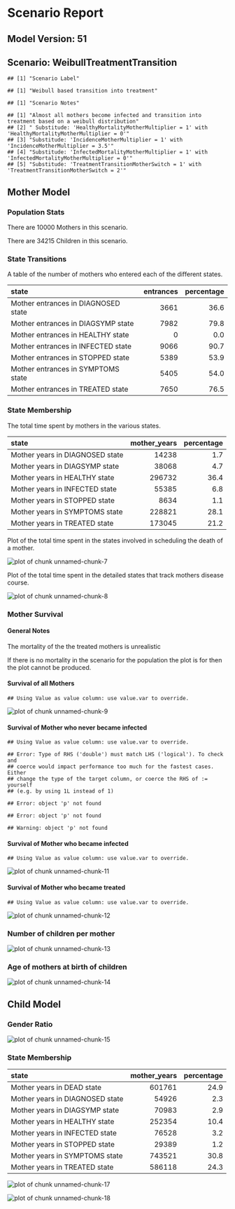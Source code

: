 # Scenario Report




## Model Version: 51
## Scenario: WeibullTreatmentTransition

```
## [1] "Scenario Label"
```

```
## [1] "Weibull based transition into treatment"
```

```
## [1] "Scenario Notes"
```

```
## [1] "Almost all mothers become infected and transition into treatment based on a weibull distribution"
## [2] " Substitude: 'HealthyMortalityMotherMultiplier = 1' with 'HealthyMortalityMotherMultiplier = 0'" 
## [3] "Substitude: 'IncidenceMotherMultiplier = 1' with 'IncidenceMotherMultiplier = 3.5'"              
## [4] "Substitude: 'InfectedMortalityMotherMultiplier = 1' with 'InfectedMortalityMotherMultiplier = 0'"
## [5] "Substitude: 'TreatmentTransitionMotherSwitch = 1' with 'TreatmentTransitionMotherSwitch = 2'"
```

## Mother Model

### Population Stats


There are 10000 Mothers in this scenario.

There are 34215 Children in this scenario.

### State Transitions

A table of the number of mothers who entered each of the different states.


|state                               | entrances| percentage|
|:-----------------------------------|---------:|----------:|
|Mother entrances in DIAGNOSED state |      3661|       36.6|
|Mother entrances in DIAGSYMP state  |      7982|       79.8|
|Mother entrances in HEALTHY state   |         0|        0.0|
|Mother entrances in INFECTED state  |      9066|       90.7|
|Mother entrances in STOPPED state   |      5389|       53.9|
|Mother entrances in SYMPTOMS state  |      5405|       54.0|
|Mother entrances in TREATED state   |      7650|       76.5|

### State Membership

The total time spent by mothers in the various states.


|state                           | mother_years| percentage|
|:-------------------------------|------------:|----------:|
|Mother years in DIAGNOSED state |        14238|        1.7|
|Mother years in DIAGSYMP state  |        38068|        4.7|
|Mother years in HEALTHY state   |       296732|       36.4|
|Mother years in INFECTED state  |        55385|        6.8|
|Mother years in STOPPED state   |         8634|        1.1|
|Mother years in SYMPTOMS state  |       228821|       28.1|
|Mother years in TREATED state   |       173045|       21.2|

Plot of the total time spent in the states involved in scheduling the death of a mother.

![plot of chunk unnamed-chunk-7](figure/WeibullTreatmentTransition/unnamed-chunk-7.png) 

Plot of the total time spent in the detailed states that track mothers disease course.

![plot of chunk unnamed-chunk-8](figure/WeibullTreatmentTransition/unnamed-chunk-8.png) 

### Mother Survival

#### General Notes

The mortality of the the treated mothers is unrealistic

If there is no mortality in the scenario for the population the plot is for then the plot cannot be produced.

#### Survival of all Mothers


```
## Using Value as value column: use value.var to override.
```

![plot of chunk unnamed-chunk-9](figure/WeibullTreatmentTransition/unnamed-chunk-9.png) 

#### Survival of Mother who never became infected


```
## Using Value as value column: use value.var to override.
```

```
## Error: Type of RHS ('double') must match LHS ('logical'). To check and
## coerce would impact performance too much for the fastest cases. Either
## change the type of the target column, or coerce the RHS of := yourself
## (e.g. by using 1L instead of 1)
```

```
## Error: object 'p' not found
```

```
## Error: object 'p' not found
```

```
## Warning: object 'p' not found
```

#### Survival of Mother who became infected


```
## Using Value as value column: use value.var to override.
```

![plot of chunk unnamed-chunk-11](figure/WeibullTreatmentTransition/unnamed-chunk-11.png) 

#### Survival of Mother who became treated


```
## Using Value as value column: use value.var to override.
```

![plot of chunk unnamed-chunk-12](figure/WeibullTreatmentTransition/unnamed-chunk-12.png) 

### Number of children per mother

![plot of chunk unnamed-chunk-13](figure/WeibullTreatmentTransition/unnamed-chunk-13.png) 

### Age of mothers at birth of children

![plot of chunk unnamed-chunk-14](figure/WeibullTreatmentTransition/unnamed-chunk-14.png) 

## Child Model

### Gender Ratio

![plot of chunk unnamed-chunk-15](figure/WeibullTreatmentTransition/unnamed-chunk-15.png) 

### State Membership


|state                           | mother_years| percentage|
|:-------------------------------|------------:|----------:|
|Mother years in DEAD state      |       601761|       24.9|
|Mother years in DIAGNOSED state |        54926|        2.3|
|Mother years in DIAGSYMP state  |        70983|        2.9|
|Mother years in HEALTHY state   |       252354|       10.4|
|Mother years in INFECTED state  |        76528|        3.2|
|Mother years in STOPPED state   |        29389|        1.2|
|Mother years in SYMPTOMS state  |       743521|       30.8|
|Mother years in TREATED state   |       586118|       24.3|

![plot of chunk unnamed-chunk-17](figure/WeibullTreatmentTransition/unnamed-chunk-17.png) 

![plot of chunk unnamed-chunk-18](figure/WeibullTreatmentTransition/unnamed-chunk-18.png) 



